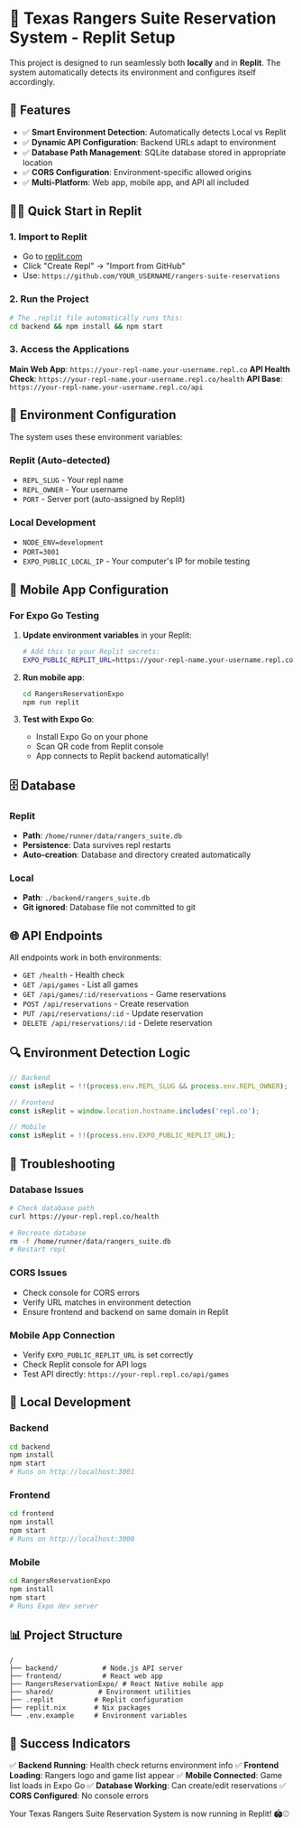 # 🚀 Texas Rangers Suite Reservation System - Replit Setup

This project is designed to run seamlessly both **locally** and in **Replit**. The system automatically detects its environment and configures itself accordingly.

## 🌟 Features

- ✅ **Smart Environment Detection**: Automatically detects Local vs Replit
- ✅ **Dynamic API Configuration**: Backend URLs adapt to environment
- ✅ **Database Path Management**: SQLite database stored in appropriate location
- ✅ **CORS Configuration**: Environment-specific allowed origins
- ✅ **Multi-Platform**: Web app, mobile app, and API all included

## 🏃‍♂️ Quick Start in Replit

### 1. **Import to Replit**
- Go to [replit.com](https://replit.com)
- Click "Create Repl" → "Import from GitHub"
- Use: `https://github.com/YOUR_USERNAME/rangers-suite-reservations`

### 2. **Run the Project**
```bash
# The .replit file automatically runs this:
cd backend && npm install && npm start
```

### 3. **Access the Applications**

**Main Web App**: `https://your-repl-name.your-username.repl.co`
**API Health Check**: `https://your-repl-name.your-username.repl.co/health`
**API Base**: `https://your-repl-name.your-username.repl.co/api`

## 🔧 Environment Configuration

The system uses these environment variables:

### Replit (Auto-detected)
- `REPL_SLUG` - Your repl name
- `REPL_OWNER` - Your username
- `PORT` - Server port (auto-assigned by Replit)

### Local Development
- `NODE_ENV=development`
- `PORT=3001`
- `EXPO_PUBLIC_LOCAL_IP` - Your computer's IP for mobile testing

## 📱 Mobile App Configuration

### For Expo Go Testing
1. **Update environment variables** in your Replit:
   ```bash
   # Add this to your Replit secrets:
   EXPO_PUBLIC_REPLIT_URL=https://your-repl-name.your-username.repl.co
   ```

2. **Run mobile app**:
   ```bash
   cd RangersReservationExpo
   npm run replit
   ```

3. **Test with Expo Go**:
   - Install Expo Go on your phone
   - Scan QR code from Replit console
   - App connects to Replit backend automatically!

## 🗄️ Database

### Replit
- **Path**: `/home/runner/data/rangers_suite.db`
- **Persistence**: Data survives repl restarts
- **Auto-creation**: Database and directory created automatically

### Local
- **Path**: `./backend/rangers_suite.db`
- **Git ignored**: Database file not committed to git

## 🌐 API Endpoints

All endpoints work in both environments:

- `GET /health` - Health check
- `GET /api/games` - List all games
- `GET /api/games/:id/reservations` - Game reservations
- `POST /api/reservations` - Create reservation
- `PUT /api/reservations/:id` - Update reservation
- `DELETE /api/reservations/:id` - Delete reservation

## 🔍 Environment Detection Logic

```javascript
// Backend
const isReplit = !!(process.env.REPL_SLUG && process.env.REPL_OWNER);

// Frontend
const isReplit = window.location.hostname.includes('repl.co');

// Mobile
const isReplit = !!(process.env.EXPO_PUBLIC_REPLIT_URL);
```

## 🚨 Troubleshooting

### Database Issues
```bash
# Check database path
curl https://your-repl.repl.co/health

# Recreate database
rm -f /home/runner/data/rangers_suite.db
# Restart repl
```

### CORS Issues
- Check console for CORS errors
- Verify URL matches in environment detection
- Ensure frontend and backend on same domain in Replit

### Mobile App Connection
- Verify `EXPO_PUBLIC_REPLIT_URL` is set correctly
- Check Replit console for API logs
- Test API directly: `https://your-repl.repl.co/api/games`

## 🎯 Local Development

### Backend
```bash
cd backend
npm install
npm start
# Runs on http://localhost:3001
```

### Frontend
```bash
cd frontend
npm install
npm start
# Runs on http://localhost:3000
```

### Mobile
```bash
cd RangersReservationExpo
npm install
npm start
# Runs Expo dev server
```

## 📊 Project Structure

```
/
├── backend/           # Node.js API server
├── frontend/          # React web app  
├── RangersReservationExpo/ # React Native mobile app
├── shared/           # Environment utilities
├── .replit          # Replit configuration
├── replit.nix       # Nix packages
└── .env.example     # Environment variables
```

## 🎉 Success Indicators

✅ **Backend Running**: Health check returns environment info
✅ **Frontend Loading**: Rangers logo and game list appear
✅ **Mobile Connected**: Game list loads in Expo Go
✅ **Database Working**: Can create/edit reservations
✅ **CORS Configured**: No console errors

Your Texas Rangers Suite Reservation System is now running in Replit! 🏟️⚾